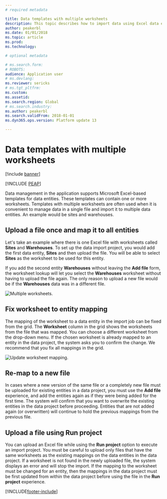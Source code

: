 ```yaml
---
# required metadata

title: Data templates with multiple worksheets
description: This topic describes how to import data using Excel data entity templates into Finance and Operations.
author: peakerbl
ms.date: 01/01/2018
ms.topic: article
ms.prod: 
ms.technology: 

# optional metadata

# ms.search.form: 
# ROBOTS: 
audience: Application user
# ms.devlang: 
ms.reviewer: sericks
# ms.tgt_pltfrm: 
ms.custom: 
ms.assetid: 
ms.search.region: Global
# ms.search.industry: 
ms.author: peakerbl
ms.search.validFrom: 2018-01-01
ms.dyn365.ops.version: Platform update 13

---
```


# Data templates with multiple worksheets

[!include [banner](../includes/banner.md)]


[!INCLUDE [PEAP](../../../includes/peap-1.md)]

Data management in the application supports Microsoft Excel-based templates for data entities. These templates can contain one or more worksheets. Templates with multiple worksheets are often used when it is convenient to manage data in a single file and import it to multiple data entities. An example would be sites and warehouses.

## Upload a file once and map it to all entities
Let's take an example where there is one Excel file with worksheets called **Sites** and **Warehouses**. To set up the data import project, you would add the first data entity, **Sites** and then upload the file. You will be able to select **Sites** as the worksheet to be used for this entity.

If you add the second entity **Warehouses** without leaving the **Add file** form, the worksheet lookup will let you select the **Warehouses** worksheet without having to upload the file again. The only reason to upload a new file would be if the **Warehouses** data was in a different file.

![Multiple worksheets.](./media/AddFileMultipleWorkSheets.png)

## Fix worksheet to entity mapping

The mapping of the worksheet to a data entity in the import job can be fixed from the grid. The **Worksheet** column in the grid shows the worksheets from the file that was mapped. You can choose a different worksheet from the drop-down menu. If the chosen worksheet is already mapped to an entity in the data project, the system asks you to confirm the change. We recommend that you fix all mappings in the grid.

![Update worksheet mapping.](./media/UpdateMappings.png)

## Re-map to a new file

In cases where a new version of the same file or a completely new file must be uploaded for existing entities in a data project, you must use the **Add file** experience, and add the entities again as if they were being added for the first time. The system will confirm that you want to overwrite the existing entities in the data project before proceeding. Entities that are not added again (or overwritten) will continue to hold the previous mappings from the previous file.

## Upload a file using Run project

You can upload an Excel file while using the **Run project** option to execute an import project. You must be careful to upload only files that have the same worksheets as the existing mappings on the data entities in the data project. If a worksheet is not found in the newly uploaded file, the system displays an error and will stop the import. If the mapping to the worksheet must be changed for an entity, then the mappings in the data project must be first updated from within the data project before using the file in the **Run project** experience.


[!INCLUDE[footer-include](../../../includes/footer-banner.md)]
